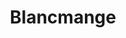 ---
title: "Blancmange"
summary: "Blancmange are an English synth-pop band formed in Harrow, London, in 1979. The band were a duo for much of their career, composed of Neil Arthur and Stephen Luscombe . They came to prominence in the early 1980s, releasing four UK top-20 singles: \"Living on the Ceiling\", \"Waves\", \"Blind Vision\" and \"Don't Tell Me\". They released three studio albums during that decade: Happy Families , Mange Tout and Believe You Me .
The duo amicably broke up in 1986 but reformed in the late 2000s, and in 2011 released their fourth studio album, Blanc Burn. Luscombe left following the release due to ill health, and since then Arthur alone has continued to perform under the Blancmange name, releasing nine new studio albums along with a re-recording of the band's debut studio album, titled Happy Families Too... . He has also been involved in a further three collaborative albums as Fader and Near Future ."
slug: "blancmange"
image: "blancmange.jpg"
apple_music_artist_url: "None"
wikipedia_url: "https://en.wikipedia.org/wiki/Blancmange_(band)"
---